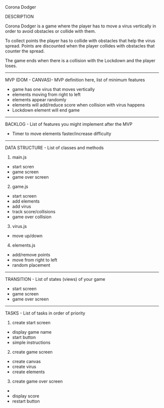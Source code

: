 Corona Dodger

DESCRIPTION

Corona Dodger is a game where the player has to move a virus vertically in order to avoid obstacles or collide with them. 

To collect points the player has to collide with obstacles that help the virus spread. Points are discounted when the player collides with obstacles that counter the spread.

The game ends when there is a collision with the Lockdown and the player loses.

---------------------------------------------------------------------
MVP (DOM - CANVAS)- MVP definition here, list of minimum features

- game has one virus that moves vertically
- elements moving from right to left
- elements appear randomly
- elements will add/reduce score when collision with virus happens
- Lockdown element will end game

---------------------------------------------------------------------
BACKLOG - List of features you might implement after the MVP

- Timer to move elements faster/increase difficulty

---------------------------------------------------------------------
DATA STRUCTURE - List of classes and methods

1) main.js
- start scren
- game screen
- game over screen

2) game.js
- start screen
- add elements
- add virus
- track score/collisions
- game over collision

3) virus.js
- move up/down

4) elements.js
- add/remove points
- move from right to left
- random placement

---------------------------------------------------------------------
TRANSITION - List of states (views) of your game

- start screen
- game screen
- game over screen

---------------------------------------------------------------------
TASKS - List of tasks in order of priority

1) create start screen
 - display game name
 - start button
 - simple instructions

 2) create game screen
 - create canvas
 - create virus
 - create elements

 3) create game over screen
 - 
 - display score
 - restart button

